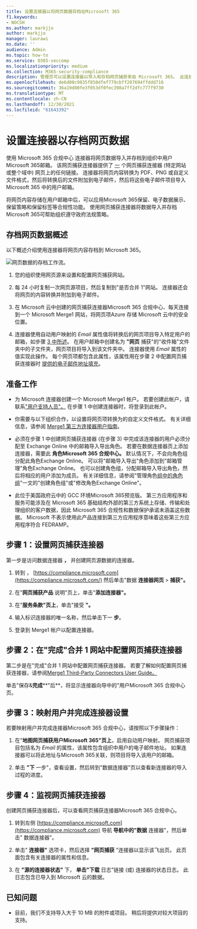 ```yaml
---
title: 设置连接器以将网页数据存档在Microsoft 365
f1.keywords:
- NOCSH
ms.author: markjjo
author: markjjo
manager: laurawi
ms.date: ''
audience: Admin
ms.topic: how-to
ms.service: O365-seccomp
ms.localizationpriority: medium
ms.collection: M365-security-compliance
description: 管理员可以设置连接器以导入和存档网页捕获来自 Microsoft 365。 此连接器允许您在 Microsoft 365 中存档来自第三方数据源的数据，以便您可以使用合规性功能（如合法保留、内容搜索和保留策略）来管理组织的第三方数据。
ms.openlocfilehash: de6d00c9835f850dfef779cbff207694ffddd716
ms.sourcegitcommit: 36a19d80fe3f053df0fec398a7ff2dfc777f9730
ms.translationtype: MT
ms.contentlocale: zh-CN
ms.lasthandoff: 12/30/2021
ms.locfileid: "61643392"
---
```

# <a name="set-up-a-connector-to-archive-webpage-data"></a>设置连接器以存档网页数据

使用 Microsoft 365 合规中心 连接器将网页数据导入并存档到组织中用户Microsoft 365邮箱。 该网页捕获连接器提供了 [一](https://globanet.com/webpage-capture) 个网页捕获连接器 (特定网站或整个域中) 网页上的任何链接。 连接器将网页内容转换为 PDF、PNG 或自定义文件格式，然后将转换后的文件附加到电子邮件，然后将这些电子邮件项目导入 Microsoft 365 中的用户邮箱。

将网页内容存储在用户邮箱中后，可以应用Microsoft 365保留、电子数据展示、保留策略和保留标签等合规性功能。 使用网页捕获连接器将数据导入并存档Microsoft 365可帮助组织遵守政府法规策略。

## <a name="overview-of-archiving-webpage-data"></a>存档网页数据概述

以下概述介绍使用连接器将网页内容存档到 Microsoft 365。

![网页数据的存档工作流。](../media/WebPageCaptureConnectorWorkflow.png)

1. 您的组织使用网页源来设置和配置网页捕获网站。

2. 每 24 小时复制一次网页源项目，然后复制到"是否合并 1"网站。 连接器还会将网页的内容转换并附加到电子邮件。

3. 在 Microsoft 云中创建的网页捕获连接器Microsoft 365 合规中心、每天连接到一个 Microsoft Merge1 网站，将网页项Azure 存储 Microsoft 云中的安全位置。

4. 连接器使用自动用户映射的 *Email* 属性值将转换后的网页项目导入特定用户的邮箱，如步骤 [3 中所述](#step-3-map-users-and-complete-the-connector-setup)。 在用户邮箱中创建名为 **"网页** 捕获"的"收件箱"文件夹中的子文件夹，网页项目将导入到该文件夹中。 连接器使用 *Email* 属性的值实现此操作。 每个网页项都包含此属性，该属性用在步骤 2 中配置网页捕获连接器时 [提供的电子邮件地址填充](#step-2-configure-the-webpage-capture-connector-on-the-veritas-merge1-site)。

## <a name="before-you-begin"></a>准备工作

- 为 Microsoft 连接器创建一个 Microsoft Merge1 帐户。 若要创建此帐户，请联系["用户支持人员"。](https://www.veritas.com/content/support/) 在步骤 1 中创建连接器时，将登录到此帐户。

- 你需要与以下组织合作，以设置将网页项转换为的自定义文件格式。 有关详细信息，请参阅 [Merge1 第三方连接器用户指南](https://docs.ms.merge1.globanetportal.com/Merge1%20Third-Party%20Connectors%20Web%20Page%20Capture%20User%20Guide%20.pdf)。

- 必须在步骤 1 中创建网页捕获连接器 (在步骤 3) 中完成该连接器的用户必须分配至 Exchange Online 中的邮箱导入导出角色。 若要在数据连接器页上添加连接器，需要此 **角色Microsoft 365 合规中心。** 默认情况下，不会向角色组分配此角色Exchange Online。 可以将"邮箱导入导出"角色添加到"邮箱管理"角色Exchange Online。 也可以创建角色组，分配邮箱导入导出角色，然后将相应的用户添加为成员。 有关详细信息，请参阅"管理角色[组中的角色组](/Exchange/permissions-exo/role-groups#create-role-groups)"[](/Exchange/permissions-exo/role-groups#modify-role-groups)一文的"创建角色组"或"修改角色Exchange Online"。

- 此位于美国政府云中的 GCC 环境Microsoft 365预览版。 第三方应用程序和服务可能涉及在 Microsoft 365 基础结构外部的第三方系统上存储、传输和处理组织的客户数据，因此 Microsoft 365 合规性和数据保护承诺未涵盖这些数据。 Microsoft 不表示使用此产品连接到第三方应用程序意味着这些第三方应用程序符合 FEDRAMP。

## <a name="step-1-set-up-the-webpage-capture-connector"></a>步骤 1：设置网页捕获连接器

第一步是访问数据连接器 **，** 并创建网页源数据的连接器。

1. 转到 ， [https://compliance.microsoft.com](https://compliance.microsoft.com/) 然后单击"数据 **连接器网页**  >  **捕获"。**

2. 在"**网页捕获产品** 说明"页上，单击"**添加连接器"。**

3. 在"**服务条款"页上**，单击"接受 **"。**

4. 输入标识连接器的唯一名称，然后单击下一 **步**。

5. 登录到 Merge1 帐户以配置连接器。

## <a name="step-2-configure-the-webpage-capture-connector-on-the-veritas-merge1-site"></a>步骤 2：在"完成"合并 1 网站中配置网页捕获连接器

第二步是在"完成"合并 1 网站中配置网页捕获连接器。 若要了解如何配置网页捕获连接器，请参阅[Merge1 Third-Party Connectors User Guide。](https://docs.ms.merge1.globanetportal.com/Merge1%20Third-Party%20Connectors%20Web%20Page%20Capture%20User%20Guide%20.pdf)

单击"保存&**完成****"后**，将显示连接器向导中的"用户Microsoft 365 合规中心页。

## <a name="step-3-map-users-and-complete-the-connector-setup"></a>步骤 3：映射用户并完成连接器设置

若要映射用户并完成连接器Microsoft 365 合规中心，请按照以下步骤操作：

1. 在"**地图网页捕获用户Microsoft 365"页上**，启用自动用户映射。 网页捕获项目包括名为 *Email* 的属性，该属性包含组织中用户的电子邮件地址。 如果连接器可以将此地址与Microsoft 365关联，则项目将导入该用户的邮箱。

2. 单击 **"下** 一步"，查看设置，然后转到"数据连接器"页以查看新连接器的导入过程的进度。

## <a name="step-4-monitor-the-webpage-capture-connector"></a>步骤 4：监视网页捕获连接器

创建网页捕获连接器后，可以查看网页捕获连接器Microsoft 365 合规中心。

1. 转到左侧 [https://compliance.microsoft.com](https://compliance.microsoft.com) 导航 **导航中的"数据** 连接器"，然后单击" 数据连接器"。

2. 单击" **连接器"** 选项卡，然后选择 **"网页捕获** "连接器以显示该飞出页。 此页面包含有关连接器的属性和信息。

3. 在 **"源的连接器状态"** 下， **单击"下载** 日志"链接 (或) 连接器的状态日志。 此日志包含已导入到 Microsoft 云的数据。

## <a name="known-issues"></a>已知问题

- 目前，我们不支持导入大于 10 MB 的附件或项目。 稍后将提供对较大项目的支持。
